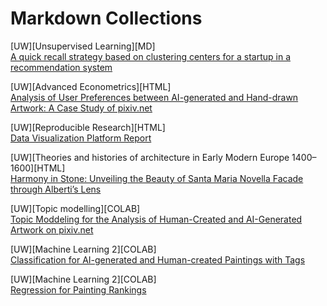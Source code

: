 # Markdown Collections

[UW][Unsupervised Learning][MD]<br>[A quick recall strategy based on clustering centers for a startup in a recommendation system](unsupervised/USL_final_paper.md)

[UW][Advanced Econometrics][HTML]<br>[Analysis of User Preferences between AI-generated and Hand-drawn Artwork: A Case Study of pixiv.net](ae_final_paper/ae_final_paper.html)

[UW][Reproducible Research][HTML]<br>[Data Visualization Platform Report](RR_Report/RR_Report.html)

[UW][Theories and histories of architecture in Early Modern Europe 1400–1600][HTML]<br>[Harmony in Stone: Unveiling the Beauty of Santa Maria Novella Facade through Alberti’s Lens](europe_architecture/EuropeArchitecture.html)

[UW][Topic modelling][COLAB]<br>[Topic Moddeling for the Analysis of Human-Created and AI-Generated Artwork on pixiv.net](https://colab.research.google.com/drive/1MqO3wFpDZzKUimeR-I0vdXpiprtZNJBL#scrollTo=2dUls8sMp8-E)

[UW][Machine Learning 2][COLAB]<br>[Classification for AI-generated and Human-created Paintings with Tags](https://colab.research.google.com/drive/1Exy3tABi1AInaP0KSaooSZVwP90nj5Qj)

[UW][Machine Learning 2][COLAB]<br>[Regression for Painting Rankings](https://colab.research.google.com/drive/1a3vdKyuwCqQeZ_voaMS_s4dgEBfTlV6a)

